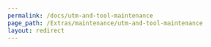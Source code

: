 ```yaml
---
permalink: /docs/utm-and-tool-maintenance
page_path: /Extras/maintenance/utm-and-tool-maintenance
layout: redirect
---
```

